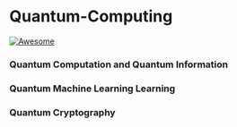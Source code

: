 # Quantum-Computing
[![Awesome](https://awesome.re/badge-flat.svg)](https://awesome.re)

### Quantum Computation and Quantum Information
### Quantum Machine Learning Learning
### Quantum Cryptography
